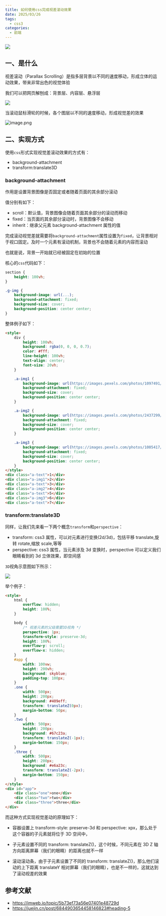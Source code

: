 ```yaml
---
title: 如何使用css完成视差滚动效果
date: 2025/03/26
tags:
  - css3
categories:
  - 前端
---
```


![](https://static.vue-js.com/1b2d33e0-a18d-11eb-85f6-6fac77c0c9b3.png)

## 一、是什么

视差滚动（Parallax Scrolling）是指多层背景以不同的速度移动，形成立体的运动效果，带来非常出色的视觉体验

我们可以把网页解刨成：背景层、内容层、悬浮层

![](https://static.vue-js.com/57c942a0-a1cc-11eb-85f6-6fac77c0c9b3.png)

当滚动鼠标滑轮的时候，各个图层以不同的速度移动，形成视觉差的效果

![image.png](https://static.vue-js.com/e57ab280-a1dd-11eb-ab90-d9ae814b240d.png)

## 二、实现方式

使用`css`形式实现视觉差滚动效果的方式有：

- background-attachment
- transform:translate3D

### background-attachment

作用是设置背景图像是否固定或者随着页面的其余部分滚动

值分别有如下：

- scroll：默认值，背景图像会随着页面其余部分的滚动而移动
- fixed：当页面的其余部分滚动时，背景图像不会移动
- inherit：继承父元素 background-attachment 属性的值

完成滚动视觉差就需要将`background-attachment`属性设置为`fixed`，让背景相对于视口固定。及时一个元素有滚动机制，背景也不会随着元素的内容而滚动

也就是说，背景一开始就已经被固定在初始的位置

核心的`css`代码如下：

```css
section {
	height: 100vh;
}

.g-img {
	background-image: url(...);
	background-attachment: fixed;
	background-size: cover;
	background-position: center center;
}
```

整体例子如下：

```html
<style>
	div {
		height: 100vh;
		background: rgba(0, 0, 0, 0.7);
		color: #fff;
		line-height: 100vh;
		text-align: center;
		font-size: 20vh;
	}

	.a-img1 {
		background-image: url(https://images.pexels.com/photos/1097491/pexels-photo-1097491.jpeg);
		background-attachment: fixed;
		background-size: cover;
		background-position: center center;
	}

	.a-img2 {
		background-image: url(https://images.pexels.com/photos/2437299/pexels-photo-2437299.jpeg);
		background-attachment: fixed;
		background-size: cover;
		background-position: center center;
	}

	.a-img3 {
		background-image: url(https://images.pexels.com/photos/1005417/pexels-photo-1005417.jpeg);
		background-attachment: fixed;
		background-size: cover;
		background-position: center center;
	}
</style>
<div class="a-text">1</div>
<div class="a-img1">2</div>
<div class="a-text">3</div>
<div class="a-img2">4</div>
<div class="a-text">5</div>
<div class="a-img3">6</div>
<div class="a-text">7</div>
```

### transform:translate3D

同样，让我们先来看一下两个概念`transform`和`perspective`：

- transform: css3 属性，可以对元素进行变换(2d/3d)，包括平移 translate,旋转 rotate,缩放 scale,等等
- perspective: css3 属性，当元素涉及 3d 变换时，perspective 可以定义我们眼睛看到的 3d 立体效果，即空间感

`3D`视角示意图如下所示：

![](https://static.vue-js.com/24f37dd0-a18d-11eb-85f6-6fac77c0c9b3.png)

举个例子：

```html
<style>
	html {
		overflow: hidden;
		height: 100%;
	}

	body {
		/* 视差元素的父级需要3D视角 */
		perspective: 1px;
		transform-style: preserve-3d;
		height: 100%;
		overflow-y: scroll;
		overflow-x: hidden;
	}
	#app {
		width: 100vw;
		height: 200vh;
		background: skyblue;
		padding-top: 100px;
	}
	.one {
		width: 500px;
		height: 200px;
		background: #409eff;
		transform: translateZ(0px);
		margin-bottom: 50px;
	}
	.two {
		width: 500px;
		height: 200px;
		background: #67c23a;
		transform: translateZ(-1px);
		margin-bottom: 150px;
	}
	.three {
		width: 500px;
		height: 200px;
		background: #e6a23c;
		transform: translateZ(-2px);
		margin-bottom: 150px;
	}
</style>
<div id="app">
	<div class="one">one</div>
	<div class="two">two</div>
	<div class="three">three</div>
</div>
```

而这种方式实现视觉差动的原理如下：

- 容器设置上 transform-style: preserve-3d 和 perspective: xpx，那么处于这个容器的子元素就将位于 3D 空间中，

- 子元素设置不同的 transform: translateZ()，这个时候，不同元素在 3D Z 轴方向距离屏幕（我们的眼睛）的距离也就不一样

- 滚动滚动条，由于子元素设置了不同的 transform: translateZ()，那么他们滚动的上下距离 translateY 相对屏幕（我们的眼睛），也是不一样的，这就达到了滚动视差的效果

## 参考文献

- https://imweb.io/topic/5b73ef73a56e07401e48729d
- https://juejin.cn/post/6844903654458146823#heading-5
